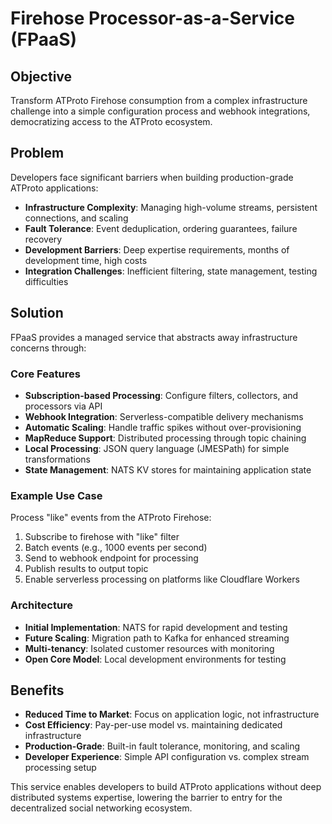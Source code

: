 # Firehose Processor-as-a-Service (FPaaS)

## Objective

Transform ATProto Firehose consumption from a complex infrastructure challenge into a simple configuration process and webhook integrations, democratizing access to the ATProto ecosystem.

## Problem

Developers face significant barriers when building production-grade ATProto applications:

- **Infrastructure Complexity**: Managing high-volume streams, persistent connections, and scaling
- **Fault Tolerance**: Event deduplication, ordering guarantees, failure recovery
- **Development Barriers**: Deep expertise requirements, months of development time, high costs
- **Integration Challenges**: Inefficient filtering, state management, testing difficulties

## Solution

FPaaS provides a managed service that abstracts away infrastructure concerns through:

### Core Features
- **Subscription-based Processing**: Configure filters, collectors, and processors via API
- **Webhook Integration**: Serverless-compatible delivery mechanisms
- **Automatic Scaling**: Handle traffic spikes without over-provisioning
- **MapReduce Support**: Distributed processing through topic chaining
- **Local Processing**: JSON query language (JMESPath) for simple transformations
- **State Management**: NATS KV stores for maintaining application state

### Example Use Case
Process "like" events from the ATProto Firehose:
1. Subscribe to firehose with "like" filter
2. Batch events (e.g., 1000 events per second)
3. Send to webhook endpoint for processing
4. Publish results to output topic
5. Enable serverless processing on platforms like Cloudflare Workers

### Architecture
- **Initial Implementation**: NATS for rapid development and testing
- **Future Scaling**: Migration path to Kafka for enhanced streaming
- **Multi-tenancy**: Isolated customer resources with monitoring
- **Open Core Model**: Local development environments for testing

## Benefits

- **Reduced Time to Market**: Focus on application logic, not infrastructure
- **Cost Efficiency**: Pay-per-use model vs. maintaining dedicated infrastructure
- **Production-Grade**: Built-in fault tolerance, monitoring, and scaling
- **Developer Experience**: Simple API configuration vs. complex stream processing setup

This service enables developers to build ATProto applications without deep distributed systems expertise, lowering the barrier to entry for the decentralized social networking ecosystem.